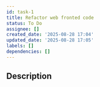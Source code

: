 ```yaml
---
id: task-1
title: Refactor web fronted code
status: To Do
assignee: []
created_date: '2025-08-28 17:04'
updated_date: '2025-08-28 17:05'
labels: []
dependencies: []
---
```


## Description

